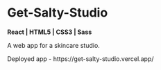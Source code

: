 # Get-Salty-Studio

<strong>React | HTML5 | CSS3 | Sass</strong>

<p>A web app for a skincare studio.</p>

<p>Deployed app - https://get-salty-studio.vercel.app/</p>
